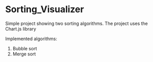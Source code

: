 # Sorting_Visualizer

Simple project showing two sorting algorithms. The project uses the Chart.js library

Implemented algorithms:
1. Bubble sort
2. Merge sort
